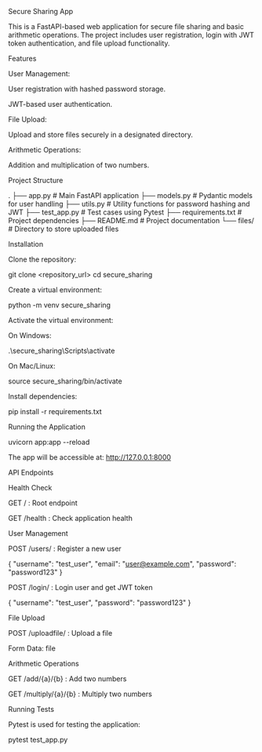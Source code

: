 Secure Sharing App

This is a FastAPI-based web application for secure file sharing and basic arithmetic operations. The project includes user registration, login with JWT token authentication, and file upload functionality.

Features

User Management:

User registration with hashed password storage.

JWT-based user authentication.

File Upload:

Upload and store files securely in a designated directory.

Arithmetic Operations:

Addition and multiplication of two numbers.

Project Structure

.
├── app.py          # Main FastAPI application
├── models.py       # Pydantic models for user handling
├── utils.py        # Utility functions for password hashing and JWT
├── test_app.py     # Test cases using Pytest
├── requirements.txt # Project dependencies
├── README.md       # Project documentation
└── files/          # Directory to store uploaded files

Installation

Clone the repository:

git clone <repository_url>
cd secure_sharing

Create a virtual environment:

python -m venv secure_sharing

Activate the virtual environment:

On Windows:

.\secure_sharing\Scripts\activate

On Mac/Linux:

source secure_sharing/bin/activate

Install dependencies:

pip install -r requirements.txt

Running the Application

uvicorn app:app --reload

The app will be accessible at: http://127.0.0.1:8000

API Endpoints

Health Check

GET / : Root endpoint

GET /health : Check application health

User Management

POST /users/ : Register a new user

{
   "username": "test_user",
   "email": "user@example.com",
   "password": "password123"
}

POST /login/ : Login user and get JWT token

{
   "username": "test_user",
   "password": "password123"
}

File Upload

POST /uploadfile/ : Upload a file

Form Data: file

Arithmetic Operations

GET /add/{a}/{b} : Add two numbers

GET /multiply/{a}/{b} : Multiply two numbers

Running Tests

Pytest is used for testing the application:

pytest test_app.py

